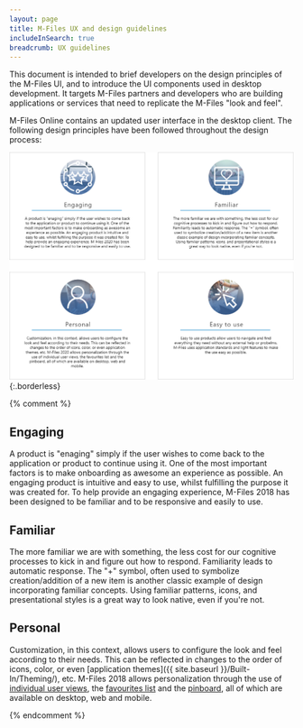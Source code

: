 ```yaml
---
layout: page
title: M-Files UX and design guidelines
includeInSearch: true
breadcrumb: UX guidelines
---
```


This document is intended to brief developers on the design principles of the M-Files UI, and to introduce the UI components used in desktop development. It targets  M-Files partners and developers who are building applications or services that need to replicate the M-Files "look and feel".

M-Files Online contains an updated user interface in the desktop client. The following design principles have been followed throughout the design process:

![our design](our-design.png){:.borderless} 


{% comment %}

## Engaging

A product is "enaging" simply if the user wishes to come back to the application or product to continue using it.  One of the most important factors is to make onboarding as awesome an experience as possible. An engaging product is intuitive and easy to use, whilst fulfilling the purpose it was created for.  To help provide an engaging experience, M-Files 2018 has been designed to be familiar and to be responsive and easily to use.

## Familiar

The more familiar we are with something, the less cost for our cognitive processes to kick in and figure out how to respond. Familiarity leads to automatic response. The "+" symbol, often used to symbolize creation/addition of a new item is another classic example of design incorporating familiar concepts.  Using familiar patterns, icons, and presentational styles is a great way to look native, even if you're not.

## Personal

Customization, in this context, allows users to configure the look and feel according to their needs. This can be reflected in changes to the order of icons, color, or even [application themes]({{ site.baseurl }}/Built-In/Theming/), etc.  M-Files 2018 allows personalization through the use of [individual user views](https://www.m-files.com/user-guide/latest/eng/New_view.html#new_view), the [favourites list](https://www.m-files.com/user-guide/latest/eng/task_area.html?hl=favorites#task_area__section_F1548BD48D564D35A685D69F2413D73F) and the [pinboard](https://www.m-files.com/user-guide/latest/eng/the_pinned_tab.html?hl=pinned), all of which are available on desktop, web and mobile.

{% endcomment %}